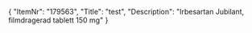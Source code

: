 {
  "ItemNr": "179563",
  "Title": "test",
  "Description": "Irbesartan Jubilant, filmdragerad tablett 150 mg"
}